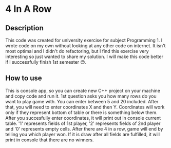 # 4 In A Row

## Description
This code was created for university exercise for subject Programming 1.
I wrote code on my own without looking at any other code on internet.
It isn't most optimal and I didn't do refactoring, but I find this exercise very interesting so just wanted to share my solution.
I will make this code better if I successfully finish 1st semester 😊.

## How to use

This is console app, so you can create new C++ project on your machine and copy code and run it.
1st question asks you how many rows do you want to play game with. You can enter between 5 and 20 included.
After that, you will need to enter coordinates X and then Y. Coordinates will work only if they represent bottom of table
or there is something below them. After you succesfully enter coordinates, it will print out in console current table.
'1' represents fields of 1st player, '2' represents fields of 2nd player and '0' represents empty cells.
After there are 4 in a row, game will end by telling you which player won.
If it is draw after all fields are fulfilled, it will print in console that there are no winners.
